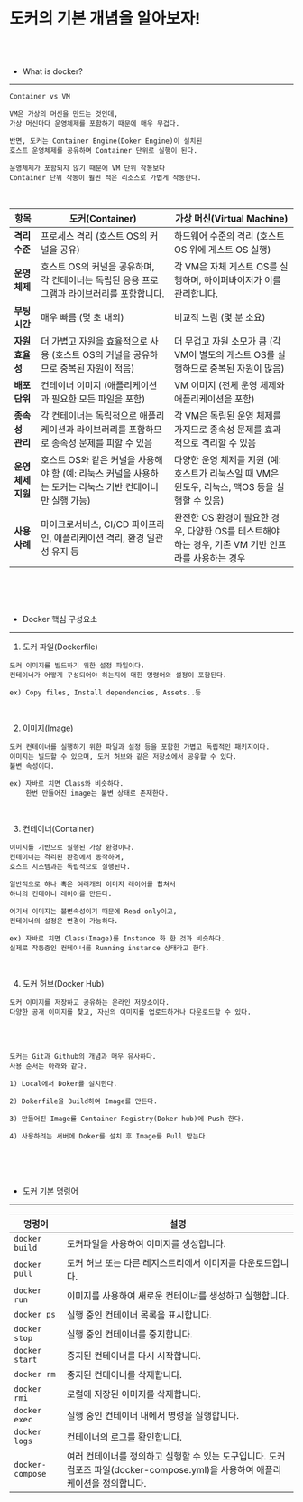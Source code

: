 # 도커의 기본 개념을 알아보자!

<br /><br />

* What is docker?
---

```
Container vs VM

VM은 가상의 머신을 만드는 것인데,
가상 머신마다 운영체제를 포함하기 때문에 매우 무겁다.

반면, 도커는 Container Engine(Doker Engine)이 설치된
호스트 운영체제를 공유하며 Container 단위로 실행이 된다.

운영체제가 포함되지 않기 때문에 VM 단위 작동보다
Container 단위 작동이 훨씬 적은 리소스로 가볍게 작동한다.
```

<br />

| 항목                | 도커(Container)                                                                                                                                         | 가상 머신(Virtual Machine)                                                                                                                                                |
|---------------------|---------------------------------------------------------------------------------------------------------------------------------------------------------|-------------------------------------------------------------------------------------------------------------------------------------------------------------------------|
| **격리 수준**       | 프로세스 격리 (호스트 OS의 커널을 공유)                                                                                                                  | 하드웨어 수준의 격리 (호스트 OS 위에 게스트 OS 실행)                                                                                                                     |
| **운영 체제**       | 호스트 OS의 커널을 공유하며, 각 컨테이너는 독립된 응용 프로그램과 라이브러리를 포함합니다.                                                                       | 각 VM은 자체 게스트 OS를 실행하며, 하이퍼바이저가 이를 관리합니다.                                                                                                       |
| **부팅 시간**       | 매우 빠름 (몇 초 내외)                                                                                                                                     | 비교적 느림 (몇 분 소요)                                                                                                                                                 |
| **자원 효율성**     | 더 가볍고 자원을 효율적으로 사용 (호스트 OS의 커널을 공유하므로 중복된 자원이 적음)                                                                            | 더 무겁고 자원 소모가 큼 (각 VM이 별도의 게스트 OS를 실행하므로 중복된 자원이 많음)                                                                                       |
| **배포 단위**       | 컨테이너 이미지 (애플리케이션과 필요한 모든 파일을 포함)                                                                                                   | VM 이미지 (전체 운영 체제와 애플리케이션을 포함)                                                                                                                         |
| **종속성 관리**     | 각 컨테이너는 독립적으로 애플리케이션과 라이브러리를 포함하므로 종속성 문제를 피할 수 있음                                                                         | 각 VM은 독립된 운영 체제를 가지므로 종속성 문제를 효과적으로 격리할 수 있음                                                                                               |
| **운영 체제 지원**  | 호스트 OS와 같은 커널을 사용해야 함 (예: 리눅스 커널을 사용하는 도커는 리눅스 기반 컨테이너만 실행 가능)                                                        | 다양한 운영 체제를 지원 (예: 호스트가 리눅스일 때 VM은 윈도우, 리눅스, 맥OS 등을 실행할 수 있음)                                                                         |
| **사용 사례**       | 마이크로서비스, CI/CD 파이프라인, 애플리케이션 격리, 환경 일관성 유지 등                                                                                     | 완전한 OS 환경이 필요한 경우, 다양한 OS를 테스트해야 하는 경우, 기존 VM 기반 인프라를 사용하는 경우                                                                        |

<br /><br /><br />

* Docker 핵심 구성요소
---

1. 도커 파일(Dockerfile)

```
도커 이미지를 빌드하기 위한 설정 파일이다.
컨테이너가 어떻게 구성되어야 하는지에 대한 명령어와 설정이 포함된다.

ex) Copy files, Install dependencies, Assets..등
```

<br />

2. 이미지(Image)
```
도커 컨테이너를 실행하기 위한 파일과 설정 등을 포함한 가볍고 독립적인 패키지이다.
이미지는 빌드할 수 있으며, 도커 허브와 같은 저장소에서 공유할 수 있다.
불변 속성이다.

ex) 자바로 치면 Class와 비슷하다.
    한번 만들어진 image는 불변 상태로 존재한다.
```

<br />

3. 컨테이너(Container)
```
이미지를 기반으로 실행된 가상 환경이다.
컨테이너는 격리된 환경에서 동작하며,
호스트 시스템과는 독립적으로 실행된다.

일반적으로 하나 혹은 여러개의 이미지 레이어를 합쳐서
하나의 컨테이너 레이어를 만든다.

여기서 이미지는 불변속성이기 때문에 Read only이고,
컨테이너의 설정은 변경이 가능하다.

ex) 자바로 치면 Class(Image)를 Instance 화 한 것과 비슷하다.
실제로 작동중인 컨테이너를 Running instance 상태라고 한다.
```

<br />

4. 도커 허브(Docker Hub)
```
도커 이미지를 저장하고 공유하는 온라인 저장소이다.
다양한 공개 이미지를 찾고, 자신의 이미지를 업로드하거나 다운로드할 수 있다.
```

<br /><br />

```
도커는 Git과 Github의 개념과 매우 유사하다.
사용 순서는 아래와 같다.

1) Local에서 Doker를 설치한다.

2) Dokerfile을 Build하여 Image를 만든다.

3) 만들어진 Image를 Container Registry(Doker hub)에 Push 한다.

4) 사용하려는 서버에 Doker를 설치 후 Image를 Pull 받는다.
```

<br /><br /><br />

* 도커 기본 명령어
---

| 명령어               | 설명                                                                                                                                                    |
|----------------------|-------------------------------------------------------------------------------------------------------------------------------------------------------|
| `docker build`       | 도커파일을 사용하여 이미지를 생성합니다.                                                                                                                   |
| `docker pull`        | 도커 허브 또는 다른 레지스트리에서 이미지를 다운로드합니다.                                                                                                  |
| `docker run`         | 이미지를 사용하여 새로운 컨테이너를 생성하고 실행합니다.                                                                                                  |
| `docker ps`          | 실행 중인 컨테이너 목록을 표시합니다.                                                                                                                      |
| `docker stop`        | 실행 중인 컨테이너를 중지합니다.                                                                                                                          |
| `docker start`       | 중지된 컨테이너를 다시 시작합니다.                                                                                                                        |
| `docker rm`          | 중지된 컨테이너를 삭제합니다.                                                                                                                            |
| `docker rmi`         | 로컬에 저장된 이미지를 삭제합니다.                                                                                                                       |
| `docker exec`        | 실행 중인 컨테이너 내에서 명령을 실행합니다.                                                                                                               |
| `docker logs`        | 컨테이너의 로그를 확인합니다.                                                                                                                            |
| `docker-compose`     | 여러 컨테이너를 정의하고 실행할 수 있는 도구입니다. 도커 컴포즈 파일(docker-compose.yml)을 사용하여 애플리케이션을 정의합니다.                                                                          |
